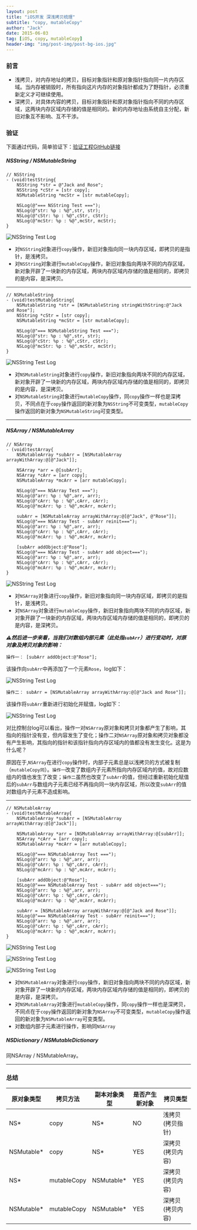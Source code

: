 ```yaml
---
layout: post
title: "iOS开发 深浅拷贝梳理"
subtitle: "copy, mutableCopy"
author: "Jack"
date: 2015-06-03
tag: [iOS, copy, mutableCopy]
header-img: "img/post-img/post-bg-ios.jpg"
---
```


### 前言

* 浅拷贝，对内存地址的拷贝，目标对象指针和原对象指针指向同一片内存区域。当内存被销毁时，所有指向这片内存的对象指针都成为了野指针，必须重新定义才可继续使用。
* 深拷贝，对具体内容的拷贝，目标对象指针和原对象指针指向不同的内存区域，这两块内存区域内存储的值是相同的。新的内存地址由系统自主分配，新旧对象互不影响、互不干涉。

### 验证    

下面通过代码，简单验证下：[验证工程GitHub链接](https://github.com/mushank/TestSet/tree/master/CopyTest)

##### NSString / NSMutableString

```
// NSString
- (void)testString{
    NSString *str = @"Jack and Rose";
    NSString *cStr = [str copy];
    NSMutableString *mcStr = [str mutableCopy];

    NSLog(@"=== NSString Test ===");
    NSLog(@"str: %p : %@",str, str);
    NSLog(@"cStr: %p : %@",cStr, cStr);
    NSLog(@"mcStr: %p : %@",mcStr, mcStr);
}
```

![NSString Test Log](https://mushank.github.io/img/content-img/1-log-NSString.png)

- 对`NSString`对象进行`copy`操作，新旧对象指向同一块内存区域，即拷贝的是指针，是浅拷贝。
- 对`NSString`对象进行`mutableCopy`操作，新旧对象指向两块不同的内存区域，新对象开辟了一块新的内存区域，两块内存区域内存储的值是相同的，即拷贝的是内容，是深拷贝。

---

```
// NSMutableString
- (void)testMutableString{
    NSMutableString *str = [NSMutableString stringWithString:@"Jack and Rose"];
    NSString *cStr = [str copy];
    NSMutableString *mcStr = [str mutableCopy];
    
    NSLog(@"=== NSMutableString Test ===");
    NSLog(@"str: %p : %@",str, str);
    NSLog(@"cStr: %p : %@",cStr, cStr);
    NSLog(@"mcStr: %p : %@",mcStr, mcStr);
}
```

![NSString Test Log](https://mushank.github.io/img/content-img/1-log-NSMutableString.png)

- 对`NSMutableString`对象进行`copy`操作，新旧对象指向两块不同的内存区域，新对象开辟了一块新的内存区域，两块内存区域内存储的值是相同的，即拷贝的是内容，是深拷贝。
- 对`NSMutableString`对象进行`mutableCopy`操作，同`copy`操作一样也是深拷贝，不同点在于`copy`操作返回的新对象为`NSString`不可变类型，`mutableCopy`操作返回的新对象为`NSMutableString`可变类型。

---

##### NSArray / NSMutableArray

```
// NSArray
- (void)testArray{
    NSMutableArray *subArr = [NSMutableArray arrayWithArray:@[@"Jack"]];
    
    NSArray *arr = @[subArr];
    NSArray *cArr = [arr copy];
    NSMutableArray *mcArr = [arr mutableCopy];
    
    NSLog(@"=== NSArray Test ===");
    NSLog(@"arr: %p : %@",arr, arr);
    NSLog(@"cArr: %p : %@",cArr, cArr);
    NSLog(@"mcArr: %p : %@",mcArr, mcArr);
    
    subArr = [NSMutableArray arrayWithArray:@[@"Jack", @"Rose"]];
    NSLog(@"=== NSArray Test - subArr reinit===");
    NSLog(@"arr: %p : %@",arr, arr);
    NSLog(@"cArr: %p : %@",cArr, cArr);
    NSLog(@"mcArr: %p : %@",mcArr, mcArr);
    
    [subArr addObject:@"Rose"];
    NSLog(@"=== NSArray Test - subArr add object===");
    NSLog(@"arr: %p : %@",arr, arr);
    NSLog(@"cArr: %p : %@",cArr, cArr);
    NSLog(@"mcArr: %p : %@",mcArr, mcArr);
}
```

![NSString Test Log](https://mushank.github.io/img/content-img/1-log-NSArray-0.png)

- 对`NSArray`对象进行`copy`操作，新旧对象指向同一块内存区域，即拷贝的是指针，是浅拷贝。
- 对`NSArray`对象进行`mutableCopy`操作，新旧对象指向两块不同的内存区域，新对象开辟了一块新的内存区域，两块内存区域内存储的值是相同的，即拷贝的是内容，是深拷贝。

***⚠️然后进一步来看，当我们对数组内部元素（此处指`subArr`）进行变动时，对原对象及拷贝对象的影响：***

```
操作一： [subArr addObject:@"Rose"];
```

该操作向`subArr`中再添加了一个元素`Rose`，log如下：

![NSString Test Log](https://mushank.github.io/img/content-img/1-log-NSArray-1.png)



```
操作二： subArr = [NSMutableArray arrayWithArray:@[@"Jack and Rose"]];
```

该操作将`subArr`重新进行初始化并赋值，log如下：

![NSString Test Log](https://mushank.github.io/img/content-img/1-log-NSArray-2.png)

对比控制台log可以看出，操作一对`NSArray`原对象和拷贝对象都产生了影响，其指向的指针没有变，但内容发生了变化；操作二对`NSArray`原对象和拷贝对象都没有产生影响，其指向的指针和该指针指向内存区域内的值都没有发生变化。这是为什么呢？

原因在于,`NSArray`在进行`copy`操作时，内部子元素总是以浅拷贝的方式被复制（`mutableCopy同`）。`操作一`改变了数组内子元素所指向内存区域内的值，故对应数组内的值也发生了改变；`操作二`虽然也改变了`subArr`的值，但经过重新初始化赋值后的`subArr`与数组内子元素已经不再指向同一块内存区域，所以改变`subArr`的值对数组内子元素不造成影响。

---

```
// NSMutableArray
- (void)testMutableArray{
    NSMutableArray *subArr = [NSMutableArray arrayWithArray:@[@"Jack"]];
    
    NSMutableArray *arr = [NSMutableArray arrayWithArray:@[subArr]];
    NSArray *cArr = [arr copy];
    NSMutableArray *mcArr = [arr mutableCopy];
    
    NSLog(@"=== NSMutableArray Test ===");
    NSLog(@"arr: %p : %@",arr, arr);
    NSLog(@"cArr: %p : %@",cArr, cArr);
    NSLog(@"mcArr: %p : %@",mcArr, mcArr);
    
    [subArr addObject:@"Rose"];
    NSLog(@"=== NSMutableArray Test - subArr add object===");
    NSLog(@"arr: %p : %@",arr, arr);
    NSLog(@"cArr: %p : %@",cArr, cArr);
    NSLog(@"mcArr: %p : %@",mcArr, mcArr);
    
    subArr = [NSMutableArray arrayWithArray:@[@"Jack and Rose"]];
    NSLog(@"=== NSMutableArray Test - subArr reinit===");
    NSLog(@"arr: %p : %@",arr, arr);
    NSLog(@"cArr: %p : %@",cArr, cArr);
    NSLog(@"mcArr: %p : %@",mcArr, mcArr);
}
```

![NSString Test Log](https://mushank.github.io/img/content-img/1-log-NSMutableArray-0.png)

![NSString Test Log](https://mushank.github.io/img/content-img/1-log-NSMutableArray-1.png)

![NSString Test Log](https://mushank.github.io/img/content-img/1-log-NSMutableArray-2.png)

- 对`NSMutableArray`对象进行`copy`操作，新旧对象指向两块不同的内存区域，新对象开辟了一块新的内存区域，两块内存区域内存储的值是相同的，即拷贝的是内容，是深拷贝。
- 对`NSMutableArray`对象进行`mutableCopy`操作，同`copy`操作一样也是深拷贝，不同点在于`copy`操作返回的新对象为`NSArray`不可变类型，`mutableCopy`操作返回的新对象为`NSMutableArray`可变类型。
- 对数组内部子元素进行操作，影响同`NSArray`

##### NSDictionary / NSMutableDictionary

同NSArray / NSMutableArray。

---

### 总结

| 原对象类型      | 拷贝方法        | 副本对象类型     | 是否产生新对象 | 拷贝类型      |
| ---------- | ----------- | ---------- | ------- | --------- |
| NS*        | copy        | NS*        | NO      | 浅拷贝(拷贝指针) |
| NSMutable* | copy        | NS*        | YES     | 深拷贝(拷贝内容) |
| NS*        | mutableCopy | NSMutable* | YES     | 深拷贝(拷贝内容) |
| NSMutable* | mutableCopy | NSMutable* | YES     | 深拷贝(拷贝内容) |

